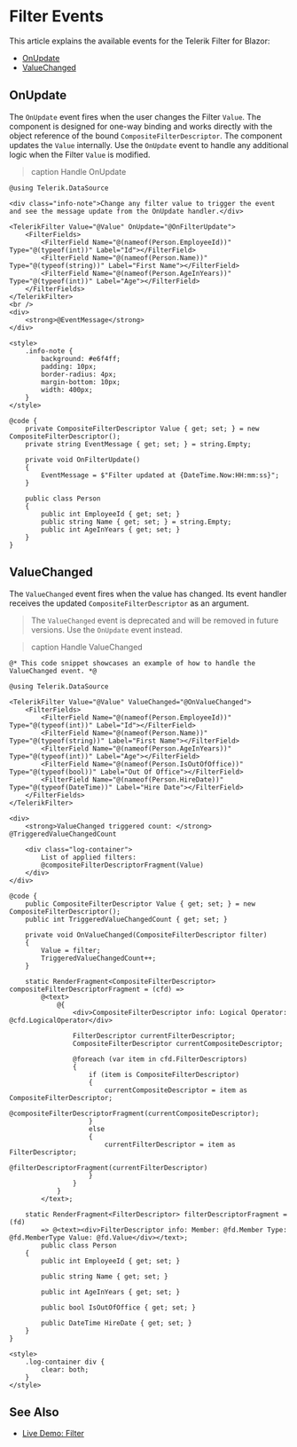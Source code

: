 
# Filter Events

This article explains the available events for the Telerik Filter for Blazor:

* [OnUpdate](#onupdate)
* [ValueChanged](#valuechanged)

## OnUpdate

The `OnUpdate` event fires when the user changes the Filter `Value`. The component is designed for one-way binding and works directly with the object reference of the bound `CompositeFilterDescriptor`. The component updates the `Value` internally. Use the `OnUpdate` event to handle any additional logic when the Filter `Value` is modified.

>caption Handle OnUpdate

````RAZOR
@using Telerik.DataSource

<div class="info-note">Change any filter value to trigger the event and see the message update from the OnUpdate handler.</div>

<TelerikFilter Value="@Value" OnUpdate="@OnFilterUpdate">
    <FilterFields>
        <FilterField Name="@(nameof(Person.EmployeeId))" Type="@(typeof(int))" Label="Id"></FilterField>
        <FilterField Name="@(nameof(Person.Name))" Type="@(typeof(string))" Label="First Name"></FilterField>
        <FilterField Name="@(nameof(Person.AgeInYears))" Type="@(typeof(int))" Label="Age"></FilterField>
    </FilterFields>
</TelerikFilter>
<br />
<div>
    <strong>@EventMessage</strong>
</div>

<style>
    .info-note {
        background: #e6f4ff;
        padding: 10px;
        border-radius: 4px;
        margin-bottom: 10px;
        width: 400px;
    }
</style>

@code {
    private CompositeFilterDescriptor Value { get; set; } = new CompositeFilterDescriptor();
    private string EventMessage { get; set; } = string.Empty;

    private void OnFilterUpdate()
    {
        EventMessage = $"Filter updated at {DateTime.Now:HH:mm:ss}";
    }

    public class Person
    {
        public int EmployeeId { get; set; }
        public string Name { get; set; } = string.Empty;
        public int AgeInYears { get; set; }
    }
}
````

## ValueChanged

The `ValueChanged` event fires when the value has changed. Its event handler receives the updated `CompositeFilterDescriptor` as an argument.

> The `ValueChanged` event is deprecated and will be removed in future versions. Use the `OnUpdate` event instead.

>caption Handle ValueChanged

````RAZOR
@* This code snippet showcases an example of how to handle the ValueChanged event. *@

@using Telerik.DataSource

<TelerikFilter Value="@Value" ValueChanged="@OnValueChanged">
    <FilterFields>
        <FilterField Name="@(nameof(Person.EmployeeId))" Type="@(typeof(int))" Label="Id"></FilterField>
        <FilterField Name="@(nameof(Person.Name))" Type="@(typeof(string))" Label="First Name"></FilterField>
        <FilterField Name="@(nameof(Person.AgeInYears))" Type="@(typeof(int))" Label="Age"></FilterField>
        <FilterField Name="@(nameof(Person.IsOutOfOffice))" Type="@(typeof(bool))" Label="Out Of Office"></FilterField>
        <FilterField Name="@(nameof(Person.HireDate))" Type="@(typeof(DateTime))" Label="Hire Date"></FilterField>
    </FilterFields>
</TelerikFilter>

<div>
    <strong>ValueChanged triggered count: </strong> @TriggeredValueChangedCount

    <div class="log-container">
        List of applied filters:
        @compositeFilterDescriptorFragment(Value)
    </div>
</div>

@code {
    public CompositeFilterDescriptor Value { get; set; } = new CompositeFilterDescriptor();
    public int TriggeredValueChangedCount { get; set; }

    private void OnValueChanged(CompositeFilterDescriptor filter)
    {
        Value = filter;
        TriggeredValueChangedCount++;
    }

    static RenderFragment<CompositeFilterDescriptor> compositeFilterDescriptorFragment = (cfd) =>
        @<text>
            @{
                <div>CompositeFilterDescriptor info: Logical Operator: @cfd.LogicalOperator</div>

                FilterDescriptor currentFilterDescriptor;
                CompositeFilterDescriptor currentCompositeDescriptor;

                @foreach (var item in cfd.FilterDescriptors)
                {
                    if (item is CompositeFilterDescriptor)
                    {
                        currentCompositeDescriptor = item as CompositeFilterDescriptor;
                        @compositeFilterDescriptorFragment(currentCompositeDescriptor);
                    }
                    else
                    {
                        currentFilterDescriptor = item as FilterDescriptor;
                        @filterDescriptorFragment(currentFilterDescriptor)
                    }
                }
            }
        </text>;

    static RenderFragment<FilterDescriptor> filterDescriptorFragment = (fd)
        => @<text><div>FilterDescriptor info: Member: @fd.Member Type: @fd.MemberType Value: @fd.Value</div></text>;
        public class Person
    {
        public int EmployeeId { get; set; }

        public string Name { get; set; }

        public int AgeInYears { get; set; }

        public bool IsOutOfOffice { get; set; }

        public DateTime HireDate { get; set; }
    }
}

<style>
    .log-container div {
        clear: both;
    }
</style>
````

## See Also

* [Live Demo: Filter](https://demos.telerik.com/blazor-ui/filter/overview)